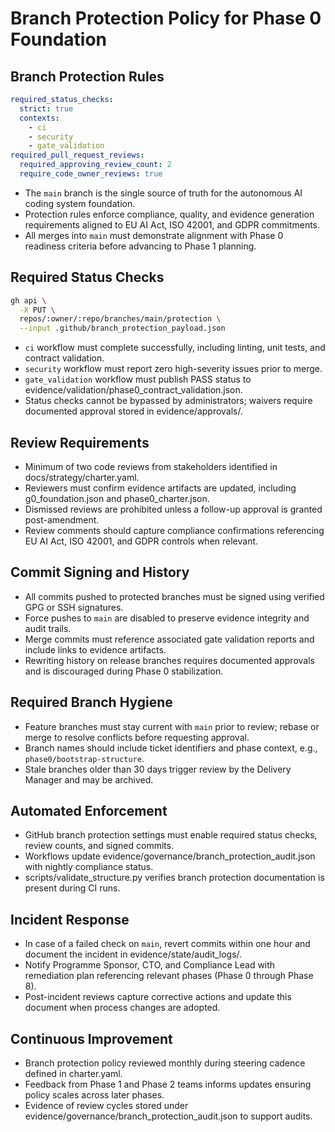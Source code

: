 # Branch Protection Policy for Phase 0 Foundation

## Branch Protection Rules
```yaml
required_status_checks:
  strict: true
  contexts:
    - ci
    - security
    - gate_validation
required_pull_request_reviews:
  required_approving_review_count: 2
  require_code_owner_reviews: true
```
- The `main` branch is the single source of truth for the autonomous AI coding system foundation.
- Protection rules enforce compliance, quality, and evidence generation requirements aligned to EU AI Act, ISO 42001, and GDPR commitments.
- All merges into `main` must demonstrate alignment with Phase 0 readiness criteria before advancing to Phase 1 planning.

## Required Status Checks
```bash
gh api \
  -X PUT \
  repos/:owner/:repo/branches/main/protection \
  --input .github/branch_protection_payload.json
```
- `ci` workflow must complete successfully, including linting, unit tests, and contract validation.
- `security` workflow must report zero high-severity issues prior to merge.
- `gate_validation` workflow must publish PASS status to evidence/validation/phase0_contract_validation.json.
- Status checks cannot be bypassed by administrators; waivers require documented approval stored in evidence/approvals/.

## Review Requirements
- Minimum of two code reviews from stakeholders identified in docs/strategy/charter.yaml.
- Reviewers must confirm evidence artifacts are updated, including g0_foundation.json and phase0_charter.json.
- Dismissed reviews are prohibited unless a follow-up approval is granted post-amendment.
- Review comments should capture compliance confirmations referencing EU AI Act, ISO 42001, and GDPR controls when relevant.

## Commit Signing and History
- All commits pushed to protected branches must be signed using verified GPG or SSH signatures.
- Force pushes to `main` are disabled to preserve evidence integrity and audit trails.
- Merge commits must reference associated gate validation reports and include links to evidence artifacts.
- Rewriting history on release branches requires documented approvals and is discouraged during Phase 0 stabilization.

## Required Branch Hygiene
- Feature branches must stay current with `main` prior to review; rebase or merge to resolve conflicts before requesting approval.
- Branch names should include ticket identifiers and phase context, e.g., `phase0/bootstrap-structure`.
- Stale branches older than 30 days trigger review by the Delivery Manager and may be archived.

## Automated Enforcement
- GitHub branch protection settings must enable required status checks, review counts, and signed commits.
- Workflows update evidence/governance/branch_protection_audit.json with nightly compliance status.
- scripts/validate_structure.py verifies branch protection documentation is present during CI runs.

## Incident Response
- In case of a failed check on `main`, revert commits within one hour and document the incident in evidence/state/audit_logs/.
- Notify Programme Sponsor, CTO, and Compliance Lead with remediation plan referencing relevant phases (Phase 0 through Phase 8).
- Post-incident reviews capture corrective actions and update this document when process changes are adopted.

## Continuous Improvement
- Branch protection policy reviewed monthly during steering cadence defined in charter.yaml.
- Feedback from Phase 1 and Phase 2 teams informs updates ensuring policy scales across later phases.
- Evidence of review cycles stored under evidence/governance/branch_protection_audit.json to support audits.
